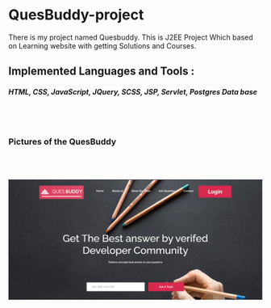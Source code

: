 # QuesBuddy-project
There is my project named Quesbuddy. This is J2EE Project Which based on Learning website with getting Solutions and Courses.

## Implemented Languages and Tools : 
<h5> HTML, CSS, JavaScript, JQuery, SCSS, JSP, Servlet, Postgres Data base </h5>
<br><br>
<h3>Pictures of the QuesBuddy</h3>
<br><br>


![1. Home page](https://github.com/VRaj361/QuesBuddy-project/blob/main/Images%20QuesBuddy-Project/home1.png)


<!-- ![This is animationimage](https://github.com/VRaj361/QuesBuddy-project/blob/main/Images%20QuesBuddy-Project/animatedpage.png) -->
